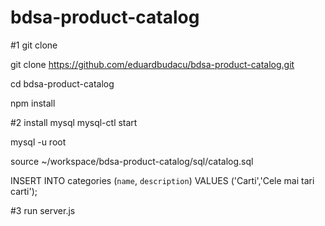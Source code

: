 # bdsa-product-catalog

#1 git clone

git clone https://github.com/eduardbudacu/bdsa-product-catalog.git

cd bdsa-product-catalog

npm install

#2 install mysql
mysql-ctl start

mysql -u root

source ~/workspace/bdsa-product-catalog/sql/catalog.sql

INSERT INTO categories (`name`, `description`) VALUES ('Carti','Cele mai tari carti');

#3 run server.js